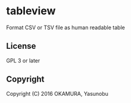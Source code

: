 tableview
=========

Format CSV or TSV file as human readable table

License
-------

GPL 3 or later


Copyright
---------

Copyright (C) 2016 OKAMURA, Yasunobu
